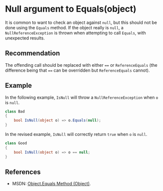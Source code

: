 # Null argument to Equals(object)
It is common to want to check an object against `null`, but this should not be done using the `Equals` method. If the object really is `null`, a ` NullReferenceException` is thrown when attempting to call `Equals`, with unexpected results.


## Recommendation
The offending call should be replaced with either `==` or `ReferenceEquals` (the difference being that `==` can be overridden but `ReferenceEquals` cannot).


## Example
In the following example, `IsNull` will throw a `NullReferenceException` when `o` is `null`.


```csharp
class Bad
{
    bool IsNull(object o) => o.Equals(null);
}

```
In the revised example, `IsNull` will correctly return `true` when `o` is `null`.


```csharp
class Good
{
    bool IsNull(object o) => o == null;
}

```

## References
* MSDN: [Object.Equals Method (Object)](https://msdn.microsoft.com/en-us/library/bsc2ak47.aspx).
